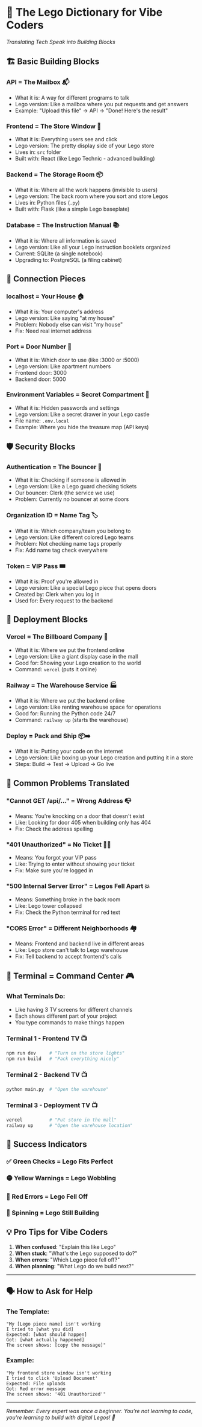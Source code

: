 # 🧩 The Lego Dictionary for Vibe Coders
*Translating Tech Speak into Building Blocks*

## 🏗️ Basic Building Blocks

### **API** = The Mailbox 📬
- What it is: A way for different programs to talk
- Lego version: Like a mailbox where you put requests and get answers
- Example: "Upload this file" → API → "Done! Here's the result"

### **Frontend** = The Store Window 🏪
- What it is: Everything users see and click
- Lego version: The pretty display side of your Lego store
- Lives in: `src` folder
- Built with: React (like Lego Technic - advanced building)

### **Backend** = The Storage Room 📦
- What it is: Where all the work happens (invisible to users)
- Lego version: The back room where you sort and store Legos
- Lives in: Python files (`.py`)
- Built with: Flask (like a simple Lego baseplate)

### **Database** = The Instruction Manual 📚
- What it is: Where all information is saved
- Lego version: Like all your Lego instruction booklets organized
- Current: SQLite (a single notebook)
- Upgrading to: PostgreSQL (a filing cabinet)

## 🔌 Connection Pieces

### **localhost** = Your House 🏠
- What it is: Your computer's address
- Lego version: Like saying "at my house"
- Problem: Nobody else can visit "my house"
- Fix: Need real internet address

### **Port** = Door Number 🚪
- What it is: Which door to use (like :3000 or :5000)
- Lego version: Like apartment numbers
- Frontend door: 3000
- Backend door: 5000

### **Environment Variables** = Secret Compartment 🔐
- What it is: Hidden passwords and settings
- Lego version: Like a secret drawer in your Lego castle
- File name: `.env.local`
- Example: Where you hide the treasure map (API keys)

## 🛡️ Security Blocks

### **Authentication** = The Bouncer 🎫
- What it is: Checking if someone is allowed in
- Lego version: Like a Lego guard checking tickets
- Our bouncer: Clerk (the service we use)
- Problem: Currently no bouncer at some doors

### **Organization ID** = Name Tag 🏷️
- What it is: Which company/team you belong to
- Lego version: Like different colored Lego teams
- Problem: Not checking name tags properly
- Fix: Add name tag check everywhere

### **Token** = VIP Pass 🎟️
- What it is: Proof you're allowed in
- Lego version: Like a special Lego piece that opens doors
- Created by: Clerk when you log in
- Used for: Every request to the backend

## 🚀 Deployment Blocks

### **Vercel** = The Billboard Company 📍
- What it is: Where we put the frontend online
- Lego version: Like a giant display case in the mall
- Good for: Showing your Lego creation to the world
- Command: `vercel` (puts it online)

### **Railway** = The Warehouse Service 🏭
- What it is: Where we put the backend online
- Lego version: Like renting warehouse space for operations
- Good for: Running the Python code 24/7
- Command: `railway up` (starts the warehouse)

### **Deploy** = Pack and Ship 📦➡️
- What it is: Putting your code on the internet
- Lego version: Like boxing up your Lego creation and putting it in a store
- Steps: Build → Test → Upload → Go live

## 🔧 Common Problems Translated

### **"Cannot GET /api/..."** = Wrong Address 📭
- Means: You're knocking on a door that doesn't exist
- Like: Looking for door 405 when building only has 404
- Fix: Check the address spelling

### **"401 Unauthorized"** = No Ticket 🚫🎫
- Means: You forgot your VIP pass
- Like: Trying to enter without showing your ticket
- Fix: Make sure you're logged in

### **"500 Internal Server Error"** = Legos Fell Apart 💥
- Means: Something broke in the back room
- Like: Lego tower collapsed
- Fix: Check the Python terminal for red text

### **"CORS Error"** = Different Neighborhoods 🏘️
- Means: Frontend and backend live in different areas
- Like: Lego store can't talk to Lego warehouse
- Fix: Tell backend to accept frontend's calls

## 📝 Terminal = Command Center 🎮

### What Terminals Do:
- Like having 3 TV screens for different channels
- Each shows different part of your project
- You type commands to make things happen

### Terminal 1 - Frontend TV 📺
```bash
npm run dev     # "Turn on the store lights"
npm run build   # "Pack everything nicely"
```

### Terminal 2 - Backend TV 📺
```bash
python main.py  # "Open the warehouse"
```

### Terminal 3 - Deployment TV 📺
```bash
vercel          # "Put store in the mall"
railway up      # "Open the warehouse location"
```

## 🎯 Success Indicators

### ✅ Green Checks = Lego Fits Perfect
### 🟡 Yellow Warnings = Lego Wobbling
### 🔴 Red Errors = Lego Fell Off
### 🔄 Spinning = Lego Still Building

## 💡 Pro Tips for Vibe Coders

1. **When confused**: "Explain this like Lego"
2. **When stuck**: "What's the Lego supposed to do?"
3. **When errors**: "Which Lego piece fell off?"
4. **When planning**: "What Lego do we build next?"

---

## 🗣️ How to Ask for Help

### The Template:
```
"My [Lego piece name] isn't working
I tried to [what you did]
Expected: [what should happen]
Got: [what actually happened]
The screen shows: [copy the message]"
```

### Example:
```
"My frontend store window isn't working
I tried to click 'Upload Document'
Expected: File uploads
Got: Red error message
The screen shows: '401 Unauthorized'"
```

---

*Remember: Every expert was once a beginner. You're not learning to code, you're learning to build with digital Legos! 🧩*